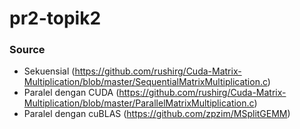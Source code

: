 # pr2-topik2

### Source
- Sekuensial (https://github.com/rushirg/Cuda-Matrix-Multiplication/blob/master/SequentialMatrixMultiplication.c)
- Paralel dengan CUDA (https://github.com/rushirg/Cuda-Matrix-Multiplication/blob/master/ParallelMatrixMultiplication.c)
- Paralel dengan cuBLAS (https://github.com/zpzim/MSplitGEMM)
